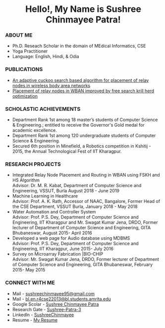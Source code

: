 <h1 align = 'center'> Hello!, My Name is Sushree Chinmayee Patra!</h1>

### ABOUT ME

- Ph.D. Reseach Scholar in the domain of MEdical Informatics, CSE
- Yoga Practitioner 
- Language: English, Hindi, & Odia


### PUBLICATIONS

- [An adaptive cuckoo search based algorithm for placement of relay nodes in wireless body area networks](https://www.sciencedirect.com/science/article/pii/S1319157819305804)
- [Placement of relay nodes in WBAN improved by free search krill herd optimization](https://ieeexplore.ieee.org/abstract/document/8991357)

### SCHOLASTIC ACHIEVEMENTS

- Department Rank 1st among 18 master’s students of Computer Science & Engineering.; entitled to receive the Governor's Gold medal for academic excellence.
- Department Rank 1st among 120 undergraduate students of Computer Science & Engineering.
- Secured 6th position in Minefield, a Robotics competition in Kshitij - 2015, the Annual Technological Fest of IIT Kharagpur.

### RESEARCH PROJECTS

- Integrated Relay Node Placement and Routing in WBAN using FSKH and HS Algorithm  
  Advisor: Dr. M. R. Kabat, Department of Computer Science and Engineering, VSSUT, Burla August 2018 - June 2019
- Machine Learning in Healthcare   
  Advisor: Prof. A. K. Rath, Accessor of NAAC, Bangalore, Former Head of the CSE Department, VSSUT Burla, January 2018 - May 2018
- Water Automation and Controller System  
  Advisor: Prof. P.S. Dey, Department of Computer Science and Engineering, IIT Kharagpur and Mr. Swagat Kumar Jena, DRDO, Former lecturer of Department of Computer Science and Engineering, GITA Bhubaneswar, August 2015- April 2016
- Developed a web page for Audio database using MDBMS   
  Advisor: Prof. P.S. Dey, Department of Computer Science and Engineering, IIT Kharagpur, June 2015- July 2016
- Survey on Microarray Fabrication |BIO-CHIP   
  Advisor: Mr. Swagat Kumar Jena, DRDO, Former lecturer of Department of Computer Science and Engineering, GITA Bhubaneswar, February 2015- May 2015
  
### CONNECT WITH ME

- Mail - [sushreechinmayee95@gmail.com](mailto:sushreechinmayee95@gmail.com)
- Mail - [bl.en.r4cse22013@bl.students.amrita.edu](mailto:bl.en.r4cse22013@bl.students.amrita.edu)
- Google Scolar - [Sushree Chinmayee Patra](https://scholar.google.com/citations?user=ntyHQXQAAAAJ&hl=en)
- Research Gate - [Sushree-Patra-3](https://www.researchgate.net/profile/Sushree-Patra-3)
- Linkedln - [SushreeChinmayee](https://www.linkedin.com/in/sushreechinmayee/)
- Resume - [My Resume](https://drive.google.com/file/d/1ZmgNZ1yKMUs65EOtHNUV_V6J789XLjzf/view?usp=sharing)

